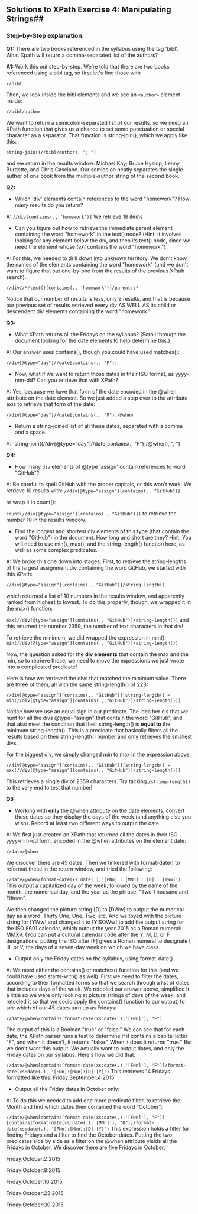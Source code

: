 ## Solutions to XPath Exercise 4: Manipulating Strings##
### Step-by-Step explanation: ###

**Q1:** There are two books referenced in the syllabus using the tag 'bibl'. What Xpath will
                return a comma-separated list of the authors?
                
 **A1:** Work this out step-by-step. We're told that there are two books referenced using a bibl tag, 
 so first let's find those with 

`//bibl`

Then, we look inside the bibl elements and we see an `<author>` element inside:
 
`//bibl/author`

We want to return a semicolon-separated list of our results, so we need an XPath function that gives us a chance to set some punctuation or 
special character as a separator. That function is string-join(), which we apply like this:

`string-join((//bibl/author), "; ")`

and we return in the results window: Michael Kay; Bruce Hyslop, Lenny Burdette, and Chris Casciano. Our semicolon neatly separates the single author of one book from the multiple-author string of the second book.

**Q2:** 
* Which 'div' elements contain references to the word "homework"? How many results do you return?

A: `//div[contains(., 'homework')]` We retrieve 18 items
* Can you figure out how to retrieve the immediate parent element containing the word "homework" in the text() node? (Hint: it involves looking for any element below the div, and then its text() node, since we need the element whose *text* contains the word "homework.")

A: For this, we needed to drill down into unknown territory. We don't know the names of the elements containing the word "homework" (and we don't want to figure that out one-by-one from the results of the previous XPath search).  

`//div//*/text()[contains(., 'homework')]/parent::*`

Notice that our number of results is less, only 9 results, and that is because our previous set of results retrieved every div AS WELL AS its child or descendent div elements containing the word "homework."

**Q3:**
* What XPath returns all the Fridays on the syllabus? (Scroll through the document looking for the date elements to help determine this.)

A: Our answer uses contains(), though you could have used matches():

` //div[@type="day"]//date[contains(., "F")] `

* Now, what if we want to return those dates in their ISO format, as yyyy-mm-dd? Can you retrieve that with XPath? 

A: Yes, because we have that form of the date encoded in the @when attribute on the date element. So we just added a step over to the attribute axis to retrieve that form of the date:

`//div[@type="day"]//date[contains(., "F")]/@when `
 
* Return a string-joined list of all these dates, separated with a comma and a space.

A:
`string-join((//div[@type="day"]//date[contains(., "F")]/@when), ", ")

**Q4:** 
* How many <code>div</code> elements of @type 'assign' contain references to word "GitHub"?

A: Be careful to spell GitHub with the proper capitals, or this won't work. We retrieve 10 results with:
`//div[@type="assign"][contains(., "GitHub")]`

or wrap it in count(): 

`count(//div[@type="assign"][contains(., "GitHub")])` to retrieve the number 10 in the results window.

* Find the longest and shortest div elements of this type (that contain the word "GitHub") in the document. How long and short are they? Hint: You will need to use min(), max(), and the string-length() function here, as well as some complex predicates.
                
A: We broke this one down into stages: First, to retrieve the string-lengths of the largest assignment div containing the word GitHub, we started with this XPath:

`//div[@type="assign"][contains(., "GitHub")]/string-length()` 

which returned a list of 10 numbers in the results window, and apparently ranked from highest to lowest. To do this properly, though, we wrapped it in the max() function: 

`max(//div[@type="assign"][contains(., "GitHub")]/string-length())`
and this returned the number 2359, the number of text characters in that div!

To retrieve the minimum, we did wrapped the expression in min():
`min(//div[@type="assign"][contains(., "GitHub")]/string-length())`

Now, the question asked for the **div elements** that contain the max and the min, so to retrieve those, we need to move the expressions we just wrote into a complicated predicate!

Here is how we retrieved the divs that matched the minimum value. There are three of them, all with the same string-length() of 223:

`//div[@type="assign"][contains(., "GitHub")][string-length() = min(//div[@type="assign"][contains(., "GitHub")]/string-length())] `

Notice how we use an equal sign in our predicate. The idea her eis that we hunt for all the divs @type="assign" that contain the word "GitHub", and that also meet the condition that their string-length() is **equal to** the minimum string-length(). This is a predicate that basically filters all the results based on their string-length() number and only retrieves the smallest divs.

For the biggest div, we simply changed min to max in the expression above:

`//div[@type="assign"][contains(., "GitHub")][string-length() = max(//div[@type="assign"][contains(., "GitHub")]/string-length())] `

This retrieves a single div of 2359 characters. Try tacking `/string-length()` to the very end to test that number!


**Q5:**
* Working with **only** the @when attribute on the date elements, convert those dates so they display the days of the week (and anything else you wish). 
Record at least two different ways to output the date.

A: We first just created an XPath that returned all the dates in their ISO yyyy-mm-dd form, encoded in the @when attributes on the element date:

`//date/@when` 

We discover there are 45 dates. Then we tinkered with format-date() to reformat these in the return window, and tried the following:

`//date/@when/format-date(xs:date(.),'[FNn] : [MNn] : [D] : [YWw]')`
This output a capitalized day of the week, followed by the name of the month, the numerical day, and the year as the phrase, "Two Thousand and Fifteen".

We then changed the picture string [D] to [DWw] to output the numerical day as a word: Thirty One, One, Two, etc.
And we toyed with the picture string for [YWw] and changed it to [YISOWw] to add the output string for the ISO 8601 calendar, which output the year 2015 as a Roman numeral:
MMXV. (You can put a cultural calendar code after the Y, M, D, or F designations: putting the ISO after [F] gives a Roman numeral to designate I, III, or V, the days of a seven-day week on which we have class.

* Output only the Friday dates on the syllabus, using format-date().

A: We need either the contains() or matches() function for this (and we could have used starts-with() as well). First we need to filter the dates, according to their formatted forms so that we search through a list of dates that includes days of the week.
We retooled our answer above, simplified it a little so we were only looking at picture strings of days of the week, and retooled it so that we could apply the contains() function to our output, to see which of our 45 dates turn up as Fridays:

`//date/@when/contains(format-date(xs:date(.),'[FNn]'), "F")`

The output of this is a Boolean "true" or "false." We can see that for each date, the XPath parser runs a test to determine if it contains a capital letter "F", and when it doesn't, it returns "false." When it does it returns "true." 
But we don't want this output. We actually want to output dates, and only the Friday dates on our syllabus. Here's how we did that:

`//date/@when[contains(format-date(xs:date(.),'[FNn]'), "F")]/format-date(xs:date(.), '[FNn]:[MNn]:[D]:[Y]')`
This retrieves 14 Fridays formatted like this:
Friday:September:4:2015

* Output all the Friday dates in October only:

A: To do this we needed to add one more predicate filter, to retrieve the Month and find which dates then contained the word "October":

`//date/@when[contains(format-date(xs:date(.),'[FNn]'), "F")][contains(format-date(xs:date(.),'[MNn]'), "O")]/format-date(xs:date(.), '[FNn]:[MNn]:[D]:[Y]')`
This expression holds a filter for finding Fridays and a filter to find the October dates. Putting the two predicates side by side as a filter on the @when attribute yields all the Fridays in October. 
We discover there are five Fridays in October: 

Friday:October:2:2015

Friday:October:9:2015

Friday:October:16:2015

Friday:October:23:2015

Friday:October:30:2015



